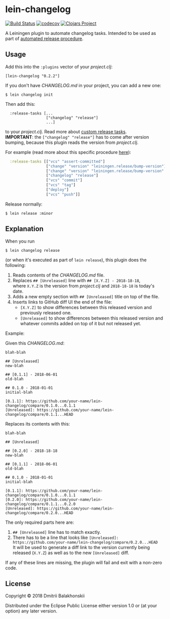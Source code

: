 # lein-changelog
[![Build Status](https://travis-ci.org/dryewo/lein-changelog.svg?branch=master)](https://travis-ci.org/dryewo/lein-changelog)
[![codecov](https://codecov.io/gh/dryewo/lein-changelog/branch/master/graph/badge.svg)](https://codecov.io/gh/dryewo/lein-changelog)
[![Clojars Project](https://img.shields.io/clojars/v/lein-changelog/lein-changelog.svg)](https://clojars.org/lein-changelog/lein-changelog)

A Leiningen plugin to automate changelog tasks.
Intended to be used as part of [automated release procedure].

## Usage

Add this into the `:plugins` vector of your _project.clj_:

    [lein-changelog "0.2.2"]

If you don't have _CHANGELOG.md_ in your project, you can add a new one:

    $ lein changelog init

Then add this:

```
  :release-tasks [... 
                  ["changelog" "release"]
                  ...]
```

to your _project.clj_. Read more about [custom release tasks].  
**IMPORTANT**: the `["changelog" "release"]` has to come after version bumping, because this plugin reads the version from _project.clj_.

For example (read more about this specific procedure [here](https://github.com/dryewo/clojure-library-template)):

```clj
  :release-tasks [["vcs" "assert-committed"]
                  ["change" "version" "leiningen.release/bump-version"]
                  ["change" "version" "leiningen.release/bump-version" "release"]
                  ["changelog" "release"]
                  ["vcs" "commit"]
                  ["vcs" "tag"]
                  ["deploy"]
                  ["vcs" "push"]]
```

Release normally:

    $ lein release :minor


## Explanation

When you run

    $ lein changelog release

(or when it's executed as part of `lein release`), this plugin does the following:


1. Reads contents of the _CHANGELOG.md_ file.
2. Replaces `## [Unreleased]` line with `## [X.Y.Z] - 2018-18-18`,  
   where `X.Y.Z` is the version from _project.clj_ and `2018-18-18` is today's date.  
3. Adds a new empty section with `## [Unreleased]` title on top of the file.
4. Inserts links to GitHub diff UI the end of the file:
   * `[X.Y.Z]` to show differences between this released version and previously released one.
   * `[Unreleased]` to show differences between this released version and whatever commits added on top of it but not released yet.

Example:

Given this _CHANGELOG.md_:

```
blah-blah

## [Unreleased]
new-blah

## [0.1.1] - 2018-06-01
old-blah

## 0.1.0 - 2018-01-01
initial-blah

[0.1.1]: https://github.com/your-name/lein-changelog/compare/0.1.0...0.1.1
[Unreleased]: https://github.com/your-name/lein-changelog/compare/0.1.1...HEAD
```

Replaces its contents with this:

```
blah-blah

## [Unreleased]

## [0.2.0] - 2018-18-18
new-blah

## [0.1.1] - 2018-06-01
old-blah

## 0.1.0 - 2018-01-01
initial-blah

[0.1.1]: https://github.com/your-name/lein-changelog/compare/0.1.0...0.1.1
[0.2.0]: https://github.com/your-name/lein-changelog/compare/0.1.1...0.2.0
[Unreleased]: https://github.com/your-name/lein-changelog/compare/0.2.0...HEAD
```

The only required parts here are:

1. `## [Unreleased]` line has to match exactly.
2. There has to be a line that looks like `[Unreleased]: https://github.com/your-name/lein-changelog/compare/0.2.0...HEAD`  
   It will be used to generate a diff link to the version currently being released (`X.Y.Z`) as well as to the new `[Unreleased]` diff.

If any of these lines are missing, the plugin will fail and exit with a non-zero code. 

## License

Copyright © 2018 Dmitrii Balakhonskii

Distributed under the Eclipse Public License either version 1.0 or (at
your option) any later version.

[automated release procedure]: https://github.com/technomancy/leiningen/blob/master/doc/DEPLOY.md#releasing-simplified
[custom release tasks]: https://github.com/technomancy/leiningen/blob/master/doc/DEPLOY.md#overriding-the-default-release-tasks

